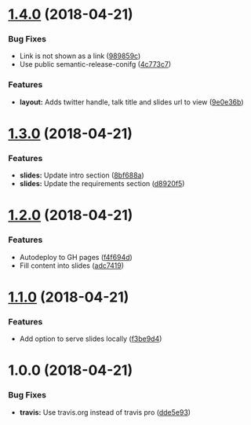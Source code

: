 <a name="1.4.0"></a>
# [1.4.0](https://github.com/zeidlos/semrel-slides/compare/v1.3.0...v1.4.0) (2018-04-21)


### Bug Fixes

* Link is not shown as a link ([989859c](https://github.com/zeidlos/semrel-slides/commit/989859c))
* Use public semantic-release-conifg ([4c773c7](https://github.com/zeidlos/semrel-slides/commit/4c773c7))


### Features

* **layout:** Adds twitter handle, talk title and slides url to view ([9e0e36b](https://github.com/zeidlos/semrel-slides/commit/9e0e36b))

<a name="1.3.0"></a>
# [1.3.0](https://github.com/zeidlos/semrel-slides/compare/v1.2.0...v1.3.0) (2018-04-21)


### Features

* **slides:** Update intro section ([8bf688a](https://github.com/zeidlos/semrel-slides/commit/8bf688a))
* **slides:** Update the requirements section ([d8920f5](https://github.com/zeidlos/semrel-slides/commit/d8920f5))

<a name="1.2.0"></a>
# [1.2.0](https://github.com/zeidlos/semrel-slides/compare/v1.1.0...v1.2.0) (2018-04-21)


### Features

* Autodeploy to GH pages ([f4f694d](https://github.com/zeidlos/semrel-slides/commit/f4f694d))
* Fill content into slides ([adc7419](https://github.com/zeidlos/semrel-slides/commit/adc7419))

<a name="1.1.0"></a>
# [1.1.0](https://github.com/zeidlos/semrel-slides/compare/v1.0.0...v1.1.0) (2018-04-21)


### Features

* Add option to serve slides locally ([f3be9d4](https://github.com/zeidlos/semrel-slides/commit/f3be9d4))

<a name="1.0.0"></a>
# 1.0.0 (2018-04-21)


### Bug Fixes

* **travis:** Use travis.org instead of travis pro ([dde5e93](https://github.com/zeidlos/semrel-slides/commit/dde5e93))
